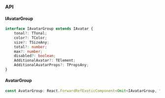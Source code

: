 

### API

#### IAvatarGroup

```ts
interface IAvatarGroup extends IAvatar {
    tonal?: TTonal;
    color?: TColor;
    size?: TSizeAny;
    total?: number;
    max?: number;
    disabled?: boolean;
    AdditionalAvatar?: TElement;
    AdditionalAvatarProps?: TPropsAny;
}
```

#### AvatarGroup

```ts
const AvatarGroup: React.ForwardRefExoticComponent<Omit<IAvatarGroup, "ref"> & React.RefAttributes<unknown>>;
```

